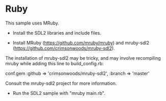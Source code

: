 # Ruby

This sample uses MRuby.

* Install the SDL2 libraries and include files.

* Install MRuby (https://github.com/mruby/mruby) and mruby-sdl2 (https://github.com/crimsonwoods/mruby-sdl2).

The installation of mruby-sdl2 may be tricky, and may involve recompiling mruby while adding this line to build_config.rb:

  conf.gem :github => 'crimsonwoods/mruby-sdl2', :branch => 'master'

Consult the mruby-sdl2 project for more information.

* Run the SDL2 sample with "mruby main.rb".
